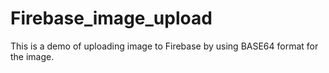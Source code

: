 # Firebase_image_upload
This is a demo of uploading image to Firebase by using BASE64 format for the image.
